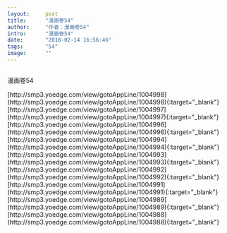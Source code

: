 ```yaml
---
layout:     post
title:      "漫画卷54"
author:     "作者：漫画卷54"
intro:      "漫画卷54"
date:       "2018-02-14 16:56:46"
tags:       "54"
image:      ""
---
```

<div style="text-align: center">
<p><img src=""/></p>
</div>
<p class="post-meta">
<span>漫画卷54</span>
</p>
[http://smp3.yoedge.com/view/gotoAppLine/1004998](http://smp3.yoedge.com/view/gotoAppLine/1004998){:target="_blank"}
[http://smp3.yoedge.com/view/gotoAppLine/1004997](http://smp3.yoedge.com/view/gotoAppLine/1004997){:target="_blank"}
[http://smp3.yoedge.com/view/gotoAppLine/1004996](http://smp3.yoedge.com/view/gotoAppLine/1004996){:target="_blank"}
[http://smp3.yoedge.com/view/gotoAppLine/1004994](http://smp3.yoedge.com/view/gotoAppLine/1004994){:target="_blank"}
[http://smp3.yoedge.com/view/gotoAppLine/1004993](http://smp3.yoedge.com/view/gotoAppLine/1004993){:target="_blank"}
[http://smp3.yoedge.com/view/gotoAppLine/1004992](http://smp3.yoedge.com/view/gotoAppLine/1004992){:target="_blank"}
[http://smp3.yoedge.com/view/gotoAppLine/1004991](http://smp3.yoedge.com/view/gotoAppLine/1004991){:target="_blank"}
[http://smp3.yoedge.com/view/gotoAppLine/1004989](http://smp3.yoedge.com/view/gotoAppLine/1004989){:target="_blank"}
[http://smp3.yoedge.com/view/gotoAppLine/1004988](http://smp3.yoedge.com/view/gotoAppLine/1004988){:target="_blank"}


